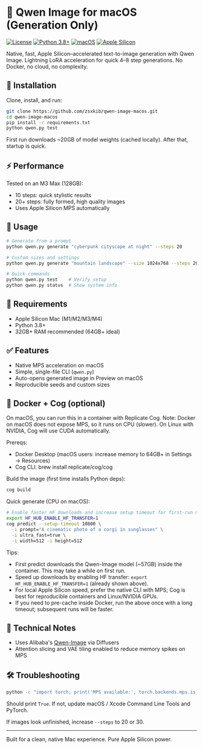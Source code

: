 # 🎨 Qwen Image for macOS (Generation Only)

[![License](https://img.shields.io/badge/License-Apache%202.0-blue.svg)](LICENSE)
[![Python 3.8+](https://img.shields.io/badge/Python-3.8%2B-blue.svg)](https://www.python.org/downloads/)
[![macOS](https://img.shields.io/badge/Platform-macOS-lightgrey.svg)](https://www.apple.com/macos/)
[![Apple Silicon](https://img.shields.io/badge/Apple%20Silicon-Optimized-green.svg)](https://support.apple.com/en-us/HT211814)

Native, fast, Apple Silicon–accelerated text-to-image generation with Qwen Image. Lightning LoRA acceleration for quick 4–8 step generations. No Docker, no cloud, no complexity.

## 🚀 Installation

Clone, install, and run:

```bash
git clone https://github.com/zsxkib/qwen-image-macos.git
cd qwen-image-macos
pip install -r requirements.txt
python qwen.py test
```

First run downloads ~20GB of model weights (cached locally). After that, startup is quick.

## ⚡ Performance

Tested on an M3 Max (128GB):
- 10 steps: quick stylistic results
- 20+ steps: fully formed, high quality images
- Uses Apple Silicon MPS automatically

## 🎯 Usage

```bash
# Generate from a prompt
python qwen.py generate "cyberpunk cityscape at night" --steps 20

# Custom sizes and settings
python qwen.py generate "mountain landscape" --size 1024x768 --steps 20 --seed 42

# Quick commands
python qwen.py test    # Verify setup
python qwen.py status  # Show system info
```

## 🧰 Requirements

- Apple Silicon Mac (M1/M2/M3/M4)
- Python 3.8+
- 32GB+ RAM recommended (64GB+ ideal)

## ✅ Features

- Native MPS acceleration on macOS
- Simple, single-file CLI (`qwen.py`)
- Auto-opens generated image in Preview on macOS
- Reproducible seeds and custom sizes

## 🐳 Docker + Cog (optional)

On macOS, you can run this in a container with Replicate Cog. Note: Docker on macOS does not expose MPS, so it runs on CPU (slower). On Linux with NVIDIA, Cog will use CUDA automatically.

Prereqs:
- Docker Desktop (macOS users: increase memory to 64GB+ in Settings → Resources)
- Cog CLI: brew install replicate/cog/cog

Build the image (first time installs Python deps):

```bash
cog build
```

Quick generate (CPU on macOS):

```bash
# Enable faster HF downloads and increase setup timeout for first-run model pull
export HF_HUB_ENABLE_HF_TRANSFER=1
cog predict --setup-timeout 10800 \
  -i prompt="A cinematic photo of a corgi in sunglasses" \
  -i ultra_fast=true \
  -i width=512 -i height=512
```

Tips:
- First predict downloads the Qwen-Image model (~57GB) inside the container. This may take a while on first run.
- Speed up downloads by enabling HF transfer: `export HF_HUB_ENABLE_HF_TRANSFER=1` (already shown above).
- For local Apple Silicon speed, prefer the native CLI with MPS; Cog is best for reproducible containers and Linux/NVIDIA GPUs.
- If you need to pre-cache inside Docker, run the above once with a long timeout; subsequent runs will be faster.

## 🔧 Technical Notes

- Uses Alibaba's [Qwen-Image](https://huggingface.co/Qwen/Qwen-Image) via Diffusers
- Attention slicing and VAE tiling enabled to reduce memory spikes on MPS

## 🛠️ Troubleshooting

```bash
python -c "import torch; print('MPS available:', torch.backends.mps.is_available())"
```
Should print `True`. If not, update macOS / Xcode Command Line Tools and PyTorch.

If images look unfinished, increase `--steps` to 20 or 30.

---

Built for a clean, native Mac experience. Pure Apple Silicon power.
